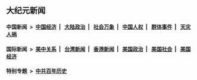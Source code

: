 ## 大纪元新闻

#### 中国新闻 &nbsp;>&nbsp; [中国经济](indexes/ncid283/README.md?10282045) &nbsp;| &nbsp; [大陆政治](indexes/ncid277/README.md?10282045) &nbsp;| &nbsp; [社会万象](indexes/ncid282/README.md?10282045) &nbsp;| &nbsp; [中国人权](indexes/ncid278/README.md?10282045) &nbsp;| &nbsp; [群体事件](indexes/ncid279/README.md?10282045) &nbsp;| &nbsp; [天灾人祸](indexes/ncid280/README.md?10282045)

#### 国际新闻 &nbsp;>&nbsp; [美中关系](indexes/nf1412576/README.md?10282045) &nbsp;| &nbsp; [台湾新闻](indexes/ncid1349361/README.md?10282045) &nbsp;| &nbsp; [香港新闻](indexes/ncid1349362/README.md?10282045) &nbsp;| &nbsp; [美国政治](indexes/ncid1078159/README.md?10282045) &nbsp;| &nbsp; [美国社会](indexes/ncid1078160/README.md?10282045) &nbsp;| &nbsp; [美国经济](indexes/ncid1078158/README.md?10282045)

#### 特别专题 &nbsp;>&nbsp; [中共百年历史](https://github.com/epoch-news/epoch-special/blob/master/README.md?10282045)  
